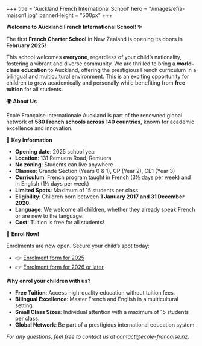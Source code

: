 +++
title = 'Auckland French International School'
hero = "/images/efia-maison1.jpg"
bannerHeight = "500px"
+++

**Welcome to Auckland French International School! ✨**

The first **French Charter School** in New Zealand is opening its doors in **February 2025!**

This school welcomes **everyone**, regardless of your child’s nationality, fostering a vibrant and diverse community. We are thrilled to bring a **world-class education** to Auckland, offering the prestigious French curriculum in a bilingual and multicultural environment.
This is an exciting opportunity for children to grow academically and personally while benefiting from **free tuition** for all students.

**🌍 About Us**

École Française Internationale Auckland is part of the renowned global network of **580 French schools across 140 countries**, known for academic excellence and innovation.

🔑 **Key Information**

- **Opening date**: 2025 school year
- **Location**: 131 Remuera Road, Remuera
- **No zoning**: Students can live anywhere
- **Classes**: Grande Section (Years 0 & 1), CP (Year 2), CE1 (Year 3)
- **Curriculum**: French program taught in French (3½ days per week) and in English (1½ days per week)
- **Limited Spots**: Maximum of 15 students per class
- **Eligibility**: Children born between **1 January 2017 and 31 December 2020**.
- **Language**: We welcome all children, whether they already speak French or are new to the language.
- **Cost**: Tuition is free for all students!

📢 **Enrol Now!**

Enrolments are now open. Secure your child’s spot today:

- 👉 [Enrolment form for 2025](https://ecole-francaise.nz/efia_application_form.pdf)
- 👉 [Enrolment form for 2026 or later](https://ecole-francaise.nz/efia_application_form_2026_plus.pdf)

**Why enrol your children with us?**

- **Free Tuition**: Access high-quality education without tuition fees.
- **Bilingual Excellence**: Master French and English in a multicultural setting.
- **Small Class Sizes**: Individual attention with a maximum of 15 students per class.
- **Global Network**: Be part of a prestigious international education system.

_For any questions, feel free to contact us at contact@ecole-francaise.nz._
